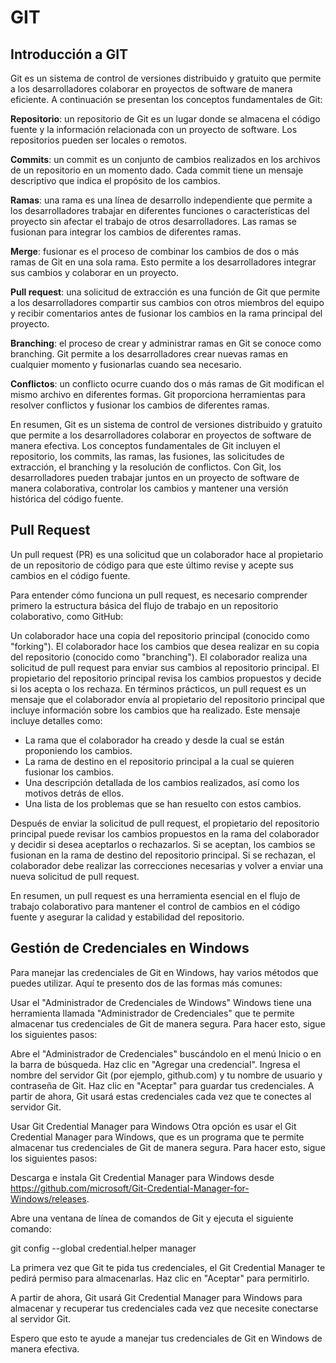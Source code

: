 # GIT 

## Introducción a GIT 
Git es un sistema de control de versiones distribuido y gratuito que permite a los desarrolladores colaborar en proyectos de software de manera eficiente. A continuación se presentan los conceptos fundamentales de Git:

**Repositorio**: un repositorio de Git es un lugar donde se almacena el código fuente y la información relacionada con un proyecto de software. Los repositorios pueden ser locales o remotos.

**Commits**: un commit es un conjunto de cambios realizados en los archivos de un repositorio en un momento dado. Cada commit tiene un mensaje descriptivo que indica el propósito de los cambios.

**Ramas**: una rama es una línea de desarrollo independiente que permite a los desarrolladores trabajar en diferentes funciones o características del proyecto sin afectar el trabajo de otros desarrolladores. Las ramas se fusionan para integrar los cambios de diferentes ramas.

**Merge**: fusionar es el proceso de combinar los cambios de dos o más ramas de Git en una sola rama. Esto permite a los desarrolladores integrar sus cambios y colaborar en un proyecto.

**Pull request**: una solicitud de extracción es una función de Git que permite a los desarrolladores compartir sus cambios con otros miembros del equipo y recibir comentarios antes de fusionar los cambios en la rama principal del proyecto.

**Branching**: el proceso de crear y administrar ramas en Git se conoce como branching. Git permite a los desarrolladores crear nuevas ramas en cualquier momento y fusionarlas cuando sea necesario.

**Conflictos**: un conflicto ocurre cuando dos o más ramas de Git modifican el mismo archivo en diferentes formas. Git proporciona herramientas para resolver conflictos y fusionar los cambios de diferentes ramas.

En resumen, Git es un sistema de control de versiones distribuido y gratuito que permite a los desarrolladores colaborar en proyectos de software de manera efectiva. Los conceptos fundamentales de Git incluyen el repositorio, los commits, las ramas, las fusiones, las solicitudes de extracción, el branching y la resolución de conflictos. Con Git, los desarrolladores pueden trabajar juntos en un proyecto de software de manera colaborativa, controlar los cambios y mantener una versión histórica del código fuente.

## Pull Request 

Un pull request (PR) es una solicitud que un colaborador hace al propietario de un repositorio de código para que este último revise y acepte sus cambios en el código fuente.

Para entender cómo funciona un pull request, es necesario comprender primero la estructura básica del flujo de trabajo en un repositorio colaborativo, como GitHub:

Un colaborador hace una copia del repositorio principal (conocido como "forking").
El colaborador hace los cambios que desea realizar en su copia del repositorio (conocido como "branching").
El colaborador realiza una solicitud de pull request para enviar sus cambios al repositorio principal.
El propietario del repositorio principal revisa los cambios propuestos y decide si los acepta o los rechaza.
En términos prácticos, un pull request es un mensaje que el colaborador envía al propietario del repositorio principal que incluye información sobre los cambios que ha realizado. Este mensaje incluye detalles como:

- La rama que el colaborador ha creado y desde la cual se están proponiendo los cambios.
- La rama de destino en el repositorio principal a la cual se quieren fusionar los cambios.
- Una descripción detallada de los cambios realizados, así como los motivos detrás de ellos.
- Una lista de los problemas que se han resuelto con estos cambios.

Después de enviar la solicitud de pull request, el propietario del repositorio principal puede revisar los cambios propuestos en la rama del colaborador y decidir si desea aceptarlos o rechazarlos. Si se aceptan, los cambios se fusionan en la rama de destino del repositorio principal. Si se rechazan, el colaborador debe realizar las correcciones necesarias y volver a enviar una nueva solicitud de pull request.

En resumen, un pull request es una herramienta esencial en el flujo de trabajo colaborativo para mantener el control de cambios en el código fuente y asegurar la calidad y estabilidad del repositorio.


## Gestión de Credenciales en Windows

Para manejar las credenciales de Git en Windows, hay varios métodos que puedes utilizar. Aquí te presento dos de las formas más comunes:

Usar el "Administrador de Credenciales de Windows"
Windows tiene una herramienta llamada "Administrador de Credenciales" que te permite almacenar tus credenciales de Git de manera segura. Para hacer esto, sigue los siguientes pasos:

Abre el "Administrador de Credenciales" buscándolo en el menú Inicio o en la barra de búsqueda.
Haz clic en "Agregar una credencial".
Ingresa el nombre del servidor Git (por ejemplo, github.com) y tu nombre de usuario y contraseña de Git.
Haz clic en "Aceptar" para guardar tus credenciales.
A partir de ahora, Git usará estas credenciales cada vez que te conectes al servidor Git.

Usar Git Credential Manager para Windows
Otra opción es usar el Git Credential Manager para Windows, que es un programa que te permite almacenar tus credenciales de Git de manera segura. Para hacer esto, sigue los siguientes pasos:

Descarga e instala Git Credential Manager para Windows desde https://github.com/microsoft/Git-Credential-Manager-for-Windows/releases.

Abre una ventana de línea de comandos de Git y ejecuta el siguiente comando:

git config --global credential.helper manager

La primera vez que Git te pida tus credenciales, el Git Credential Manager te pedirá permiso para almacenarlas. Haz clic en "Aceptar" para permitirlo.

A partir de ahora, Git usará Git Credential Manager para Windows para almacenar y recuperar tus credenciales cada vez que necesite conectarse al servidor Git.

Espero que esto te ayude a manejar tus credenciales de Git en Windows de manera efectiva.